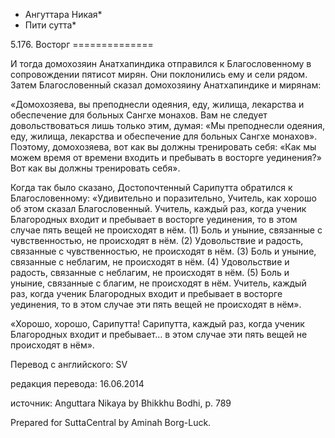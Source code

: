 * Ангуттара Никая*
* Пити сутта*

5\.176\. Восторг
\=\=\=\=\=\=\=\=\=\=\=\=\=\=

И тогда домохозяин Анатхапиндика отправился к Благословенному в сопровождении пятисот мирян\. Они поклонились ему и сели рядом\. Затем Благословенный сказал домохозяину Анатхапиндике и мирянам:

«Домохозяева, вы преподнесли одеяния, еду, жилища, лекарства и обеспечение для больных Сангхе монахов\. Вам не следует довольствоваться лишь только этим, думая: «Мы преподнесли одеяния, еду, жилища, лекарства и обеспечение для больных Сангхе монахов»\. Поэтому, домохозяева, вот как вы должны тренировать себя: «Как мы можем время от времени входить и пребывать в восторге уединения?» Вот как вы должны тренировать себя»\.

Когда так было сказано, Достопочтенный Сарипутта обратился к Благословенному: «Удивительно и поразительно, Учитель, как хорошо об этом сказал Благословенный\. Учитель, каждый раз, когда ученик Благородных входит и пребывает в восторге уединения, то в этом случае пять вещей не происходят в нём\. \(1\) Боль и уныние, связанные с чувственностью, не происходят в нём\. \(2\) Удовольствие и радость, связанные с чувственностью, не происходят в нём\. \(3\) Боль и уныние, связанные с неблагим, не происходят в нём\. \(4\) Удовольствие и радость, связанные с неблагим, не происходят в нём\. \(5\) Боль и уныние, связанные с благим, не происходят в нём\. Учитель, каждый раз, когда ученик Благородных входит и пребывает в восторге уединения, то в этом случае эти пять вещей не происходят в нём»\.

«Хорошо, хорошо, Сарипутта\! Сарипутта, каждый раз, когда ученик Благородных входит и пребывает… в этом случае эти пять вещей не происходят в нём»\.

Перевод с английского: SV

редакция перевода: 16\.06\.2014

источник: Anguttara Nikaya by Bhikkhu Bodhi, p\. 789

Prepared for SuttaCentral by Aminah Borg\-Luck\.